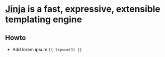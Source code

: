 # [Jinja](https://jinja.palletsprojects.com/en/latest/) is a fast, expressive, extensible templating engine

## Howto

- Add lorem ipsum `{{ lipsum(1) }}`
